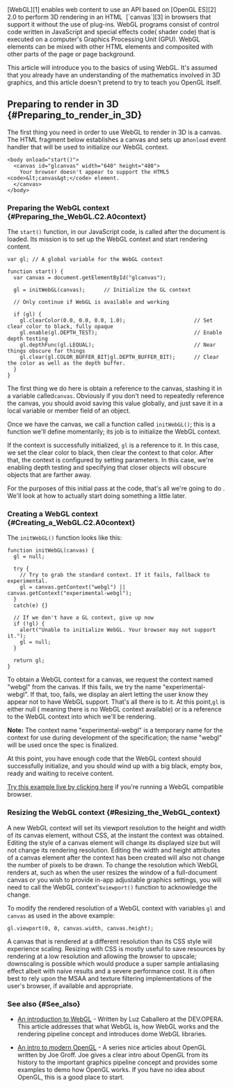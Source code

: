 <article id="wikiArticle">
[WebGL][1] enables web content to use an API based on [OpenGL ES][2] 2.0 to
perform 3D rendering in an HTML
 [`canvas`][3] in browsers that support it without the use of plug-ins. WebGL
programs consist of control code written in JavaScript and special effects code(
shader code) that is executed on a computer's Graphics Processing Unit (GPU). 
WebGL elements can be mixed with other HTML elements and composited with other 
parts of the page or page background.

This article will introduce you to the basics of using WebGL. It's assumed that
you already have an understanding of the mathematics involved in 3D graphics, 
and this article doesn't pretend to try to teach you OpenGL itself.

## Preparing to render in 3D {#Preparing_to_render_in_3D}

The first thing you need in order to use WebGL to render in 3D is a canvas. The
HTML fragment below establishes a canvas and sets up an`onload` event handler
that will be used to initialize our WebGL context.

    <body onload="start()">
      <canvas id="glcanvas" width="640" height="480">
        Your browser doesn't appear to support the HTML5 <code>&lt;canvas&gt;</code> element.
      </canvas>
    </body>
    

### Preparing the WebGL context {#Preparing_the_WebGL.C2.A0context}

The `start()` function, in our JavaScript code, is called after the document
is loaded. Its mission is to set up the WebGL context and start rendering 
content.

    var gl; // A global variable for the WebGL context
    
    function start() {
      var canvas = document.getElementById("glcanvas");
    
      gl = initWebGL(canvas);      // Initialize the GL context
      
      // Only continue if WebGL is available and working
      
      if (gl) {
        gl.clearColor(0.0, 0.0, 0.0, 1.0);                      // Set clear color to black, fully opaque
        gl.enable(gl.DEPTH_TEST);                               // Enable depth testing
        gl.depthFunc(gl.LEQUAL);                                // Near things obscure far things
        gl.clear(gl.COLOR_BUFFER_BIT|gl.DEPTH_BUFFER_BIT);      // Clear the color as well as the depth buffer.
      }
    }
    

The first thing we do here is obtain a reference to the canvas, stashing it in
a variable called`canvas`. Obviously if you don't need to repeatedly reference
the canvas, you should avoid saving this value globally, and just save it in a 
local variable or member field of an object.

Once we have the canvas, we call a function called `initWebGL()`; this is a
function we'll define momentarily; its job is to initialize the WebGL context.

If the context is successfully initialized, `gl` is a reference to it. In this
case, we set the clear color to black, then clear the context to that color. 
After that, the context is configured by setting parameters. In this case, we're
enabling depth testing and specifying that closer objects will obscure objects 
that are farther away.

For the purposes of this initial pass at the code, that's all we're going to do
. We'll look at how to actually start doing something a little later.

### Creating a WebGL context {#Creating_a_WebGL.C2.A0context}

The `initWebGL()` function looks like this:

    function initWebGL(canvas) {
      gl = null;
      
      try {
        // Try to grab the standard context. If it fails, fallback to experimental.
        gl = canvas.getContext("webgl") || canvas.getContext("experimental-webgl");
      }
      catch(e) {}
      
      // If we don't have a GL context, give up now
      if (!gl) {
        alert("Unable to initialize WebGL. Your browser may not support it.");
        gl = null;
      }
      
      return gl;
    }
    
    

To obtain a WebGL context for a canvas, we request the context named "webgl"
from the canvas. If this fails, we try the name "experimental-webgl". If that, 
too, fails, we display an alert letting the user know they appear not to have 
WebGL support. That's all there is to it. At this point,`gl` is either null (
meaning there is no WebGL context available) or is a reference to the WebGL 
context into which we'll be rendering.

**Note:** The context name "experimental-webgl" is a temporary name for the
context for use during development of the specification; the name "webgl" will 
be used once the spec is finalized.

At this point, you have enough code that the WebGL context should successfully
initialize, and you should wind up with a big black, empty box, ready and 
waiting to receive content.

[Try this example live by clicking here][4] if you're running a WebGL
compatible browser.

### Resizing the WebGL context {#Resizing_the_WebGL_context}

A new WebGL context will set its viewport resolution to the height and width of
its canvas element, without CSS, at the instant the context was obtained. 
Editing the style of a canvas element will change its displayed size but will 
not change its rendering resolution. Editing the width and height attributes of 
a canvas element after the context has been created will also not change the 
number of pixels to be drawn. To change the resolution which WebGL renders at, 
such as when the user resizes the window of a full-document canvas or you wish 
to provide in-app adjustable graphics settings, you will need to call the WebGL 
context's`viewport()` function to acknowledge the change.

To modify the rendered resolution of a WebGL context with variables `gl` and 
`canvas` as used in the above example:

    gl.viewport(0, 0, canvas.width, canvas.height);

A canvas that is rendered at a different resolution than its CSS style will
experience scaling. Resizing with CSS is mostly useful to save resources by 
rendering at a low resolution and allowing the browser to upscale; downscaling 
is possible which would produce a super sample antialiasing effect albeit with 
naive results and a severe performance cost. It is often best to rely upon the 
MSAA and texture filtering implementations of the user's browser, if available 
and appropriate.

### See also {#See_also}

*   [An introduction to WebGL][5] - Written by Luz Caballero at the DEV.OPERA.
    This article addresses that what WebGL is, how WebGL works and the rendering 
    pipeline concept and introduces dome WebGL libraries.
   
*   [An intro to modern OpenGL][6] - A series nice articles about OpenGL
    written by Joe Groff. Joe gives a clear intro about OpenGL from its history to 
    the important graphics pipeline concept and provides some examples to demo how 
    OpenGL works. If you have no idea about OpenGL, this is a good place to start.
   </article>

 [1]: http://www.khronos.org/webgl/ "http://www.khronos.org/webgl/"
 [2]: http://www.khronos.org/opengles/ "http://www.khronos.org/opengles/"
 [3]: https://developer.mozilla.org/en/HTML/Canvas "en/HTML/Canvas"

 [4]: https://developer.mozilla.org/samples/webgl/sample1/index.html "https://developer.mozilla.org/samples/webgl/sample1/index.html"
 [5]: http://dev.opera.com/articles/view/an-introduction-to-webgl/

 [6]: http://duriansoftware.com/joe/An-intro-to-modern-OpenGL.-Table-of-Contents.html